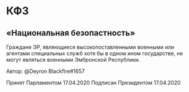 # КФЗ

## «Национальная безопастность»

Граждане ЭР, являющиеся высокопоставленными военными или агентами специальных служб хотя бы в одном ином государстве, не могут являться военными Эмбронской Республики.

Автор: @Deyron Blackfire#1657

Принят Парламентом 17.04.2020
Подписан Президентом 17.04.2020

